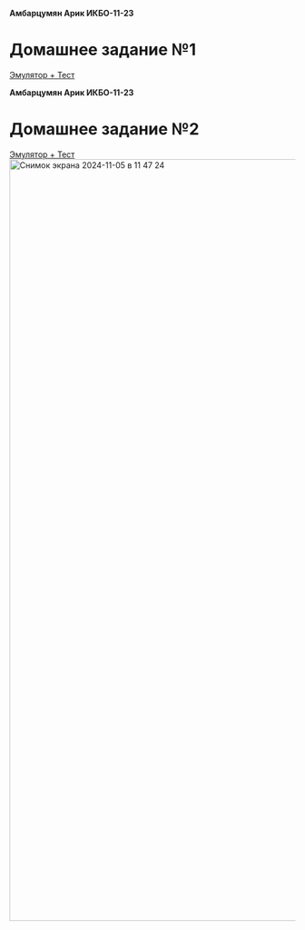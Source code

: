 **Амбарцумян Арик ИКБО-11-23**
# Домашнее задание №1
[Эмулятор + Тест](https://github.com/GaLanDec1/config.homeworks/tree/main/pythonProject)

**Амбарцумян Арик ИКБО-11-23**
# Домашнее задание №2
[Эмулятор + Тест](https://github.com/GaLanDec1/config.homeworks/tree/main/config2)
<img width="1342" alt="Снимок экрана 2024-11-05 в 11 47 24" src="https://github.com/user-attachments/assets/437023b7-a3d5-4c28-9890-b06a3aff01d0">
